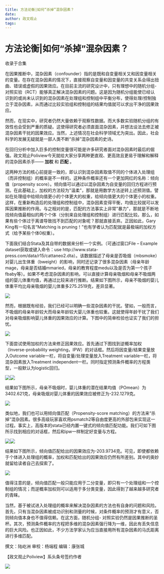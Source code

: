 ```yaml
---
title: 方法论衡|如何“杀掉”混杂因素？
date: 
author: 政文观止
tags: 
---
```

# 方法论衡|如何“杀掉”混杂因素？


收录于合集

  

在因果推断中，混杂因素（confounder）指的是既和自变量相关又和因变量相关的变量。在存在混杂因素的情况下，直接观察自变量和因变量的共变关系会得出扭曲、错误或虚假的因果效应。在目前主流的研究设计中，只有理想中的随机分组-
对照实验（RCT）能够真正解决混杂因素的问题。这是因为随机分组能使已经认识到的或尚未认识到的混杂因素在处理组和控制组中平衡分布，使得处理/控制独立于混杂因素，从而通过比较实验组和控制组的结果均值就可以求出干净的因果效应。

  

然而，在现实中，研究者仍然大量依赖于观察性数据。而大多数实验随机分组的有效性也会受到严重的质疑。这使得研究者必须直面混杂因素，并想法设法去修正被混杂因素干扰的因果效应。当然，上述情况在社会科学领域尤为突出。因此，社会科学的发展无疑就是一部人类不断“杀掉”混杂因素的史诗。

  

在回归分析中加入巨多的控制变量很可能是许多研究者面对混杂因素时最后的倔强。政文观止Poliview今天就给大家分享两种更直观、更高效且更易于理解和解释的混杂因素杀手——
**加权** 和 **匹配** 。

  

这两种方法的核心前提是一致的，即认识到混杂因素取值不同的个体进入处理组（而非控制组）的概率是不一样的。这种条件概率还有一个更加网红的名称：倾向值（propensity
score）。倾向值可以通过以混杂因素为自变量的回归方程进行预测。在此基础上，加权的方法较为"温柔"，那就是用数学方法逆转上述预测值。譬如在处理组中给倾向值更小的个体更大的权重，给倾向值更大的个体更小的权重。这样，在重新构造后的处理组和控制组中，混杂因素变得平衡，均值比较就可以发挥因果推断的作用。与之相对的是，匹配的方法事实上非常"暴力"，那就是不断地找倾向值最相似的两个个体（分别来自处理组和控制组）进行匹配比较。那么，如果有些个体过于离谱导致找不到匹配的对象呢？那就直接丢弃。正因如此，Gary
King有一句名言“Matching is pruning！”也有学者认为匹配就是最极端的加权方式（给予某些个体0权重）。

  

下面我们结合Stata及其自带的数据来分析一个实例。（可通过窗口File – Example dataset获取或键入命令：use
http://www.stata-
press.com/data/r15/cattaneo2.dta）。该数据描述了母亲是否吸烟（mbsmoke）对婴儿出生体重（bweight）的影响，同时还记录了很多混杂因素（母亲年龄mage，母亲是否结婚mmaried，母亲的教育程度medu以及是否为第一个孩子fbaby等）。如果不考虑混杂因素的影响，可以直接计算母亲吸烟和母亲不吸烟两组的婴儿体重均值，再通过比较来进行推断。结果如下图所示，母亲不吸烟的婴儿体重平均比母亲吸烟的婴儿体重多275.2519克，差异显著。

![](/images/334/2.png)

然而，根据既有经验，我们已经可以明确一些混杂因素的干扰。譬如，一般而言，不吸烟的母亲年龄较大而母亲年龄较大婴儿体重也较重。这就使得年龄干扰了我们对母亲吸烟影响婴儿体重的因果效应的计算。下图中的简单检验也证实了我们的担忧。

![](/images/334/3.png)

下面尝试使用加权的方法来修正因果效应。首先通过下图找到逆概率加权（Inverse-probability
weighting，IPW）的对话框。然后将因变量/结果变量放入Outcome variable一栏，将自变量/处理变量放入Treatment
variable一栏，将混杂因素放入Treatment independent一栏。同时指定预测条件概率的方程类型，一般默认为logistic回归。

![](/images/334/4.png)![](/images/334/5.png)

结果如下图所示，母亲不吸烟时，婴儿体重的潜在结果均值（POmean）为3402.621克，母亲吸烟对婴儿体重的因果效应被修正为-232.1279克。

![](/images/334/6.png)

类似地，我们也可以用倾向值匹配（Propensity-score
matching）的方法来“杀掉”混杂因素。很多高级玩家喜欢用psmatch2等自由度更高的外部包来实现这一过程。事实上，高版本的stata已经内置一键式的倾向值匹配功能。我们可如下图所示找到相应的对话框，然后和ipw一样制定好变量与方程。

![](/images/334/7.png)![](/images/334/8.png)

结果如下图所示，倾向值匹配给出的因果效应为-203.9734克。可见，即使都依赖于个体进入处理组的概率，加权和匹配给出的因果效应仍然有所差别。其中的奥妙就留给读者自己去探索了。

![](/images/334/9.png)

值得注意的是，倾向值匹配一般只能应用于二分变量，即只有一个处理组和一个控制组的情况；而逆概率加权则可以适用于多分类变量，因此得到了越来越多研究者的青睐。

  

当然，基于被试进入处理组的概率来解决混杂因素的方法也有自身的问题和风险。首先，只有当混杂因素被成功识别和测量的时候，对条件概率的预测才有意义，否则倾向值本身也不值得信赖。在这方面，随机分组-
对照实验仍然是因果推断的圣杯。其次，预测条件概率的方程把多维的混杂因素强行降为一维，因此有丢失信息的巨大风险。也正因如此，不少方法学家认为应当直接用所有混杂因素的马氏距离进行多维匹配。

  

撰文：陆屹洲 审校：杨端程 编辑：康张城

【政文观止Poliview】系头条号签约作者

  

  

![](/images/334/10.jpeg)

  

